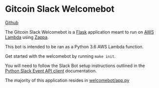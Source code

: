 # Gitcoin Slack Welcomebot

[Github](https://github.com/gitcoinco/web/tree/master/ops/lambdas/welcomebot)

The Gitcoin Slack Welcomebot is a [Flask](http://flask.pocoo.org/) application meant to run on [AWS Lambda](https://aws.amazon.com/lambda/) using [Zappa](https://github.com/Miserlou/Zappa).

This bot is intended to be ran as a Python 3.6 AWS Lambda function.

Get started with the welcomebot by running `make init`.

You will need to follow the Slack Bot setup instructions outlined in the [Python Slack Event API client](https://github.com/slackapi/python-slack-events-api) documentation.

The majority of this application resides in [welcomebot/app.py](https://github.com/gitcoinco/web/blob/master/ops/lambdas/welcomebot/app.py)
